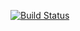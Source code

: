 [![Build Status](https://travis-ci.org/ericlobdell/citybuilder.svg?branch=master)](https://travis-ci.org/ericlobdell/citybuilder)